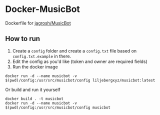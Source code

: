 # Docker-MusicBot

Dockerfile for [jagrosh/MusicBot](https://github.com/jagrosh/MusicBot)

## How to run
1. Create a `config` folder and create a `config.txt` file based on `config.txt.example` in there.
2. Edit the config as you'd like (token and owner are required fields)
3. Run the docker image
```
docker run -d --name musicbot -v $(pwd)/config:/usr/src/musicbot/config liljebergxyz/musicbot:latest
```
Or build and run it yourself
```
docker build . -t musicbot
docker run -d --name musicbot -v $(pwd)/config:/usr/src/musicbot/config musicbot
```


